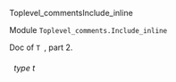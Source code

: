 Toplevel_commentsInclude_inline

 Module `Toplevel_comments.Include_inline`


Doc of `T
`, part 2.

<a id="type-t"></a>
###### &nbsp; type t

